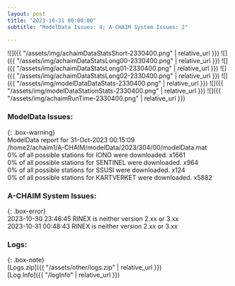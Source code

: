 ```yaml
---
layout: post
title: "2023-10-31 00:00:00"
subtitle: "ModelData Issues: 4; A-CHAIM System Issues: 2"

---
```


![]({{ "/assets/img/achaimDataStatsShort-2330400.png" | relative_url }})
![]({{ "/assets/img/achaimDataStatsLong00-2330400.png" | relative_url }})
![]({{ "/assets/img/achaimDataStatsLong01-2330400.png" | relative_url }})
![]({{ "/assets/img/achaimDataStatsLong02-2330400.png" | relative_url }})
![]({{ "/assets/img/modelDataDataStats-2330400.png" | relative_url }})
![]({{ "/assets/img/modelDataStationStats-2330400.png" | relative_url }})
![]({{ "/assets/img/achaimRunTime-2330400.png" | relative_url }})


### ModelData Issues:  
  
{: .box-warning}  
 ModelData report for 31-Oct-2023 00:15:09   
 /home2/achaim1/A-CHAIM/modelData/2023/304/00/modelData.mat   
 0% of all possible stations for IONO were downloaded. x1661   
 0% of all possible stations for SENTINEL were downloaded. x964   
 0% of all possible stations for SSUSI were downloaded. x124   
 0% of all possible stations for KARTVERKET were downloaded. x5882   
  
### A-CHAIM System Issues:  
  
{: .box-error}  
2023-10-30 23:46:45 RINEX is neither version 2.xx or 3.xx  
2023-10-31 00:48:43 RINEX is neither version 2.xx or 3.xx  

### Logs:  
  
{: .box-note}  
[Logs.zip]({{ "/assets/other/logs.zip" | relative_url }})  
[Log Info]({{ "/logInfo" | relative_url }})  
